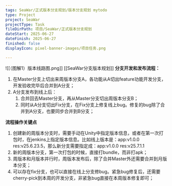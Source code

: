 ```yaml
---
tags: SeaWar/正式版本分支规划/版本分支规划 mytodo
type: Project
project: SeaWar
projectType: Task
fileDirPath: 项目/SeaWar/正式版本分支规划
dateStart: 2025-06-27
dateFinish: 2025-06-27
finished: false
displayIcon: pixel-banner-images/项目任务.png

---
```

![[（图解1）版本线路图.png]]
[[SeaWar分支版本规划]]
**分支开发和发布流程：**
1. 在Master分支上切出来周版本分支A，各功能从A切出feature功能开发分支，开发验收完毕后合并到A分支；
2. A分支发布到线上后：
    1. 合并回去Master分支，再从Master分支切出周版本分支B；
    2. 同时从A分支切出Fix分支，在Fix分支上修复线上bug。修复的bug除了合并到A分支，也要同步合并到B分支；

**流程操作关键点**
1. 创建新的周版本分支时，需要手动在Unity中指定版本信息，或者在第一次打包时，在jenkins上指定版本信息。比如线上版本是：app:v1.0.0 res:v25.6.23.5，那么新分支需要指定成：app:v1.0.0 res:v25.7.1.1
2. 新的周版本分支，第一次打包的时候，直接打bundle，而非打apk；
3. 周版本和月版本并行时，周版本发布后，除了合并Master外还需要合并到月版本分支；
4. 可以存在fix分支，也可以直接在线上分支修bug。紧急bug修复后，还需要cherry-pick到本周的开发分支，非紧急bug直接在本周版本修复即可；




